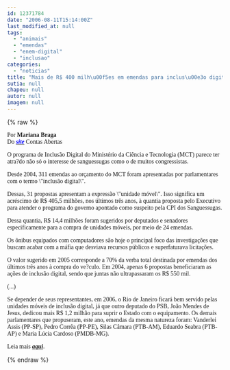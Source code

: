 ```yaml
---
id: 12371784
date: "2006-08-11T15:14:00Z"
last_modified_at: null
tags:
  - "animais"
  - "emendas"
  - "enem-digital"
  - "inclusao"
categories:
  - "noticias"
title: "Mais de R$ 400 milh\u00f5es em emendas para inclus\u00e3o digital"
sutia: null
chapeu: null
autor: null
imagem: null
---
```

{% raw %}
<p><P><FONT face=Verdana>Por <STRONG>Mariana Braga</STRONG><BR>Do </FONT><A href=\"https://contasabertas.uol.com.br/noticias/detalhes_noticias.asp?auto=1471\" target=_blank><B><I><U><FONT color=#0000ff><FONT face=Verdana>site</FONT></B></I></U></FONT></A><FONT face=Verdana> Contas Abertas</FONT></P></p>
<p><P><FONT face=Verdana>O programa de Inclusão Digital do Ministério da Ciência e Tecnologia (MCT) parece ter atra?do não só o interesse de sanguessugas como o de muitos congressistas. </FONT></P></p>
<p><P><FONT face=Verdana>Desde 2004, 311 emendas ao orçamento do MCT foram apresentadas por parlamentares com o termo \"inclusão digital\". </FONT></P></p>
<p><P><FONT face=Verdana>Dessas, 31 propostas apresentam a expressão \"unidade móvel\". Isso significa um acréscimo de R$ 405,5 milhões, nos últimos três anos, à quantia proposta pelo Executivo para atender o programa do governo apontado como suspeito pela CPI dos Sanguessugas. </FONT></P></p>
<p><P><FONT face=Verdana>Dessa quantia, R$ 14,4 milhões foram sugeridos por deputados e senadores especificamente para a compra de unidades móveis, por meio de 24 emendas. </FONT></P></p>
<p><P><FONT face=Verdana>Os ônibus equipados com computadores são hoje o principal foco das investigações que buscam acabar com a máfia que desviava recursos públicos e superfaturava licitações. </FONT></P></p>
<p><P><FONT face=Verdana>O valor sugerido em 2005 corresponde a 70% da verba total destinada por emendas dos últimos três anos à compra do ve?culo. Em 2004, apenas 6 propostas beneficiaram as ações de inclusão digital, sendo que juntas não ultrapassaram os R$ 550 mil. </FONT></P></p>
<p><P><FONT face=Verdana>(...)</FONT></P></p>
<p><P><FONT face=Verdana>Se depender de seus representantes, em 2006, o Rio de Janeiro ficará bem servido pelas unidades móveis de inclusão digital, já que outro deputado do PSB, João Mendes de Jesus, dedicou mais R$ 1,2 milhão para suprir o Estado com o equipamento. Os demais parlamentares que propuseram, este ano, emendas da mesma natureza foram: Vanderlei Assis (PP-SP), Pedro Corrêa (PP-PE), Silas Câmara (PTB-AM), Eduardo Seabra (PTB-AP) e Maria Lúcia Cardoso (PMDB-MG).</FONT></P></p>
<p><P><FONT face=Verdana>Leia mais <STRONG><EM><A href=\"https://contasabertas.uol.com.br/noticias/detalhes_noticias.asp?auto=1470\" target=_blank>aqui</A></EM></STRONG>.</FONT></P> </p>
{% endraw %}